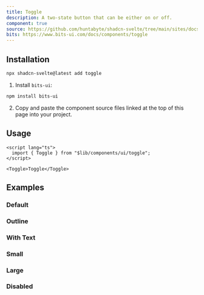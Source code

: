 ```yaml
---
title: Toggle
description: A two-state button that can be either on or off.
component: true
source: https://github.com/huntabyte/shadcn-svelte/tree/main/sites/docs/src/lib/registry/default/ui/toggle
bits: https://www.bits-ui.com/docs/components/toggle
---
```


<script>
  import { ComponentPreview, ManualInstall } from '$lib/components/docs';
</script>

<ComponentPreview name="toggle-demo">

<div />

</ComponentPreview>

## Installation

```bash
npx shadcn-svelte@latest add toggle
```

<ManualInstall>

1. Install `bits-ui`:

```bash
npm install bits-ui
```

2. Copy and paste the component source files linked at the top of this page into your project.

</ManualInstall>

## Usage

```svelte
<script lang="ts">
  import { Toggle } from "$lib/components/ui/toggle";
</script>

<Toggle>Toggle</Toggle>
```

## Examples

### Default

<ComponentPreview name="toggle-demo">

<div />

</ComponentPreview>

### Outline

<ComponentPreview name="toggle-outline">

<div />

</ComponentPreview>

### With Text

<ComponentPreview name="toggle-with-text">

<div />

</ComponentPreview>

### Small

<ComponentPreview name="toggle-sm">

<div />

</ComponentPreview>

### Large

<ComponentPreview name="toggle-lg">

<div />

</ComponentPreview>

### Disabled

<ComponentPreview name="toggle-disabled">

<div />

</ComponentPreview>
